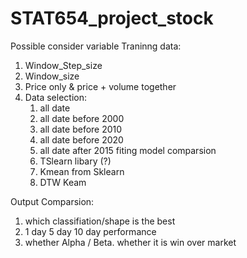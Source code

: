 # STAT654_project_stock

Possible consider variable 
Traninng data:
1. Window_Step_size
2. Window_size
3. Price only & price + volume together 
4. Data selection:
    1. all date
    2. all date before 2000
    3. all date before 2010
    4. all date before 2020
    5. all date after 2015
fiting model comparsion
   1. TSlearn libary (?)
   2. Kmean from Sklearn
   3. DTW Keam

Output Comparsion:
1. which classifiation/shape is the best 
2. 1 day 5 day 10 day performance 
3. whether Alpha / Beta. whether it is win over market  




